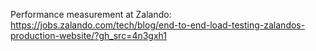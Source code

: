 Performance measurement at Zalando:
https://jobs.zalando.com/tech/blog/end-to-end-load-testing-zalandos-production-website/?gh_src=4n3gxh1